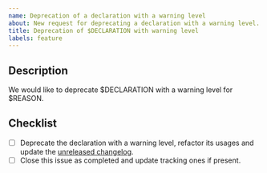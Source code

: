 ```yaml
---
name: Deprecation of a declaration with a warning level
about: New request for deprecating a declaration with a warning level.
title: Deprecation of $DECLARATION with warning level
labels: feature
---
```


## Description

We would like to deprecate $DECLARATION with a warning level for $REASON.

<!-- Uncomment this section if your issue depends on another one.
## Dependencies

This issue is blocked by the following ones:
- [ ] #ITEM
-->

## Checklist

- [ ] Deprecate the declaration with a warning level, refactor its usages and update the [unreleased changelog].
- [ ] Close this issue as completed and update tracking ones if present.

[unreleased changelog]: https://github.com/kotools/types/blob/main/CHANGELOG.md#unreleased
